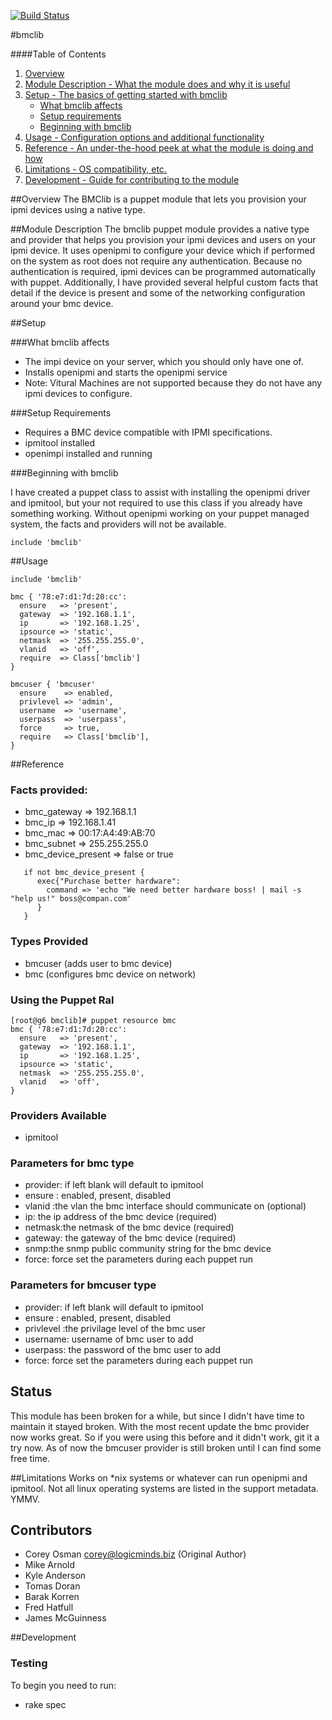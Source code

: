 [![Build Status](https://travis-ci.org/logicminds/bmclib.png)](https://travis-ci.org/logicminds/bmclib)

#bmclib

####Table of Contents

1. [Overview](#overview)
2. [Module Description - What the module does and why it is useful](#module-description)
3. [Setup - The basics of getting started with bmclib](#setup)
    * [What bmclib affects](#what-[bmclib]-affects)
    * [Setup requirements](#setup-requirements)
    * [Beginning with bmclib](#beginning-with-[bmclib])
4. [Usage - Configuration options and additional functionality](#usage)
5. [Reference - An under-the-hood peek at what the module is doing and how](#reference)
5. [Limitations - OS compatibility, etc.](#limitations)
6. [Development - Guide for contributing to the module](#development)

##Overview
The BMClib is a puppet module that lets you provision your ipmi devices using a native type. 


##Module Description
The bmclib puppet module provides a native type and provider that helps you provision your ipmi devices and users on your 
ipmi device.  It uses openipmi to configure your device which if performed on the system as root does not require any authentication.
Because no authentication is required, ipmi devices can be programmed automatically with puppet.
Additionally, I have provided several helpful custom facts that detail if the device is present and some of the networking
configuration around your bmc device.

##Setup

###What bmclib affects

* The impi device on your server, which you should only have one of.
* Installs openipmi and starts the openipmi service
* Note: Vitural Machines are not supported because they do not have any ipmi devices to configure.

###Setup Requirements

- Requires a BMC device compatible with IPMI specifications.
- ipmitool installed
- openimpi installed and running

###Beginning with bmclib

I have created a puppet class to assist with installing the openipmi driver and ipmitool, but your not required to use this
class if you already have something working. Without openipmi working on your puppet managed system, the facts and providers
will not be available.

```puppet
include 'bmclib'     
```

##Usage
```puppet
include 'bmclib'
```

```puppet
bmc { '78:e7:d1:7d:20:cc':
  ensure   => 'present',
  gateway  => '192.168.1.1',
  ip       => '192.168.1.25',
  ipsource => 'static',
  netmask  => '255.255.255.0',
  vlanid   => 'off',
  require  => Class['bmclib']
}

```

```puppet
bmcuser { 'bmcuser'
  ensure    => enabled,
  privlevel => 'admin',
  username  => 'username',
  userpass  => 'userpass',
  force     => true,
  require   => Class['bmclib'],
}
```
##Reference

### Facts provided:

- bmc_gateway => 192.168.1.1
- bmc_ip => 192.168.1.41
- bmc_mac => 00:17:A4:49:AB:70
- bmc_subnet => 255.255.255.0
- bmc_device_present => false or true

```puppet 
   if not bmc_device_present {
      exec{"Purchase better hardware":
        command => 'echo "We need better hardware boss! | mail -s "help us!" boss@compan.com'
      }
   }
```
### Types Provided

- bmcuser  (adds user to bmc device)
- bmc      (configures bmc device on network)

### Using the Puppet Ral
```
[root@g6 bmclib]# puppet resource bmc
bmc { '78:e7:d1:7d:20:cc':
  ensure   => 'present',
  gateway  => '192.168.1.1',
  ip       => '192.168.1.25',
  ipsource => 'static',
  netmask  => '255.255.255.0',
  vlanid   => 'off',
}
```
### Providers Available
- ipmitool

### Parameters for bmc type

- provider: if left blank will default to ipmitool
- ensure : enabled, present, disabled
- vlanid :the vlan the bmc interface should communicate on (optional)
- ip: the ip address of the bmc device (required)
- netmask:the netmask of the bmc device (required)
- gateway: the gateway of the bmc device (required)
- snmp:the snmp public community string for the bmc device
- force: force set the parameters during each puppet run

### Parameters for bmcuser type

- provider: if left blank will default to ipmitool
- ensure : enabled, present, disabled
- privlevel :the privilage level of the bmc user
- username: username of bmc user to add
- userpass: the password of the bmc user to add
- force: force set the parameters during each puppet run

## Status
This module has been broken for a while, but since I didn't have time to maintain it stayed broken.
With the most recent update the bmc provider now works great.  So if you were using this before and 
it didn't work, git it a try now.
As of now the bmcuser provider is still broken until I can find some free time.

##Limitations
Works on *nix systems or whatever can run openipmi and ipmitool.
Not all linux operating systems are listed in the support metadata.  YMMV.

## Contributors
* Corey Osman <corey@logicminds.biz>  (Original Author)
* Mike Arnold
* Kyle Anderson
* Tomas Doran
* Barak Korren
* Fred Hatfull
* James McGuinness

##Development

### Testing ###

To begin you need to run:

- rake spec